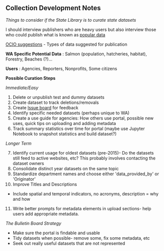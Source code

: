 ## Collection Development Notes

*Things to consider if the State Library is to curate state datasets*

I should interview publishers who are heavy users but also interview those who could publish what is known as [popular data](https://sunlightfoundation.com/2018/10/16/results-from-analyzing-public-record-requests/)

[OCIO suggestions](https://ocio.wa.gov/programs/open-data/guidance-what-data-publish) - Types of data suggested for publication

**WA Specific Potential Data** : Salmon (population, hatcheries, habitat), Forestry, Beaches (?)...


**Users** : Agencies, Reporters, Nonprofits, Some citizens


**Possible Curation Steps**

*Immediate/Easy*

1. Delete or unpublish test and dummy datasets
2. Create dataset to track deletions/removals
3. Create [Issue board](https://gitlab.com/wapdc/OpenData-Program/wikis/home) for feedback
4. Identify specific needed datasets (perhaps unique to WA)
5. Create a use guide for agencies: How others use portal, possible new uses, quick tips on uploading and adding metadata
6. Track summary statistics over time for portal (maybe use Jupyter Notebook to snapshot statistics and build dataset?)

*Longer Term*

7. Identify current usage for oldest datasets (pre-2015)- Do the datasets still feed to active websites, etc? This probably involves contacting the dataset owners
8. Consolidate distinct year datasets on the same topic
9. Standardize department names and choose either 'data_provided_by' or 'Originator'
10. Improve Titles and Descriptions
 * Include spatial and temporal indicators, no acronyms, description = why and how
11. Write better prompts for metadata elements in upload sections- help users add appropriate metadata.

*The Bulletin Board Strategy*

* Make sure the portal is findable and usable
* Tidy datasets when possible- remove some, fix some metadata, etc
* Seek out really useful datasets that are not represented
